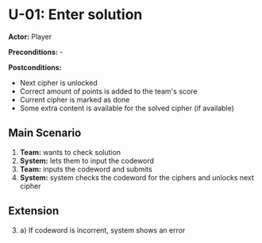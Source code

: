 # U-01: Enter solution
**Actor:** Player

**Preconditions:** -

**Postconditions:**

- Next cipher is unlocked
- Correct amount of points is added to the team's score
- Current cipher is marked as done
- Some extra content is available for the solved cipher (if available)

## Main Scenario

 1. **Team:** wants to check solution
 2. **System:** lets them to input the codeword
 3. **Team:** inputs the codeword and submits
 4. **System:** system checks the codeword for the ciphers and unlocks next cipher

## Extension
3. a) If codeword is incorrent, system shows an error

